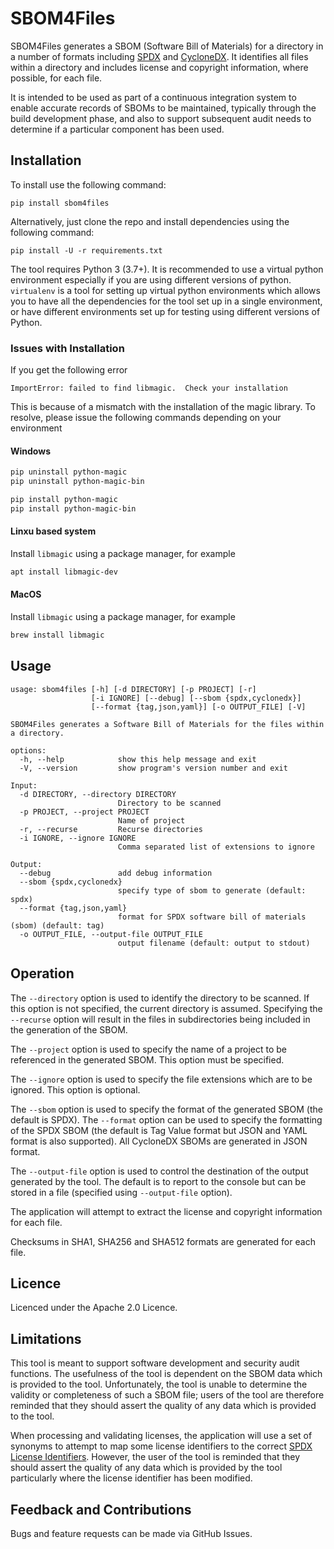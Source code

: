# SBOM4Files

SBOM4Files generates a SBOM (Software Bill of Materials) for a directory in a number of formats including
[SPDX](https://www.spdx.org) and [CycloneDX](https://www.cyclonedx.org).
It identifies all files within a directory and includes license and copyright information, where possible, for each file.

It is intended to be used as part of a continuous integration system to enable accurate records of SBOMs to be maintained, typically through the
build development phase, and also to support subsequent audit needs to determine if a particular component has been used.

## Installation

To install use the following command:

`pip install sbom4files`

Alternatively, just clone the repo and install dependencies using the following command:

`pip install -U -r requirements.txt`

The tool requires Python 3 (3.7+). It is recommended to use a virtual python environment especially
if you are using different versions of python. `virtualenv` is a tool for setting up virtual python environments which
allows you to have all the dependencies for the tool set up in a single environment, or have different environments set
up for testing using different versions of Python.

### Issues with Installation

If you get the following error

`ImportError: failed to find libmagic.  Check your installation`

This is because of a mismatch with the installation of the magic library. To resolve, please issue the following commands depending on your environment

#### Windows

```bash
pip uninstall python-magic
pip uninstall python-magic-bin

pip install python-magic
pip install python-magic-bin
```

#### Linxu based system

Install `libmagic` using a package manager, for example

```bash
apt install libmagic-dev
```

#### MacOS

Install `libmagic` using a package manager, for example

```bash
brew install libmagic
```

## Usage

```
usage: sbom4files [-h] [-d DIRECTORY] [-p PROJECT] [-r] 
                  [-i IGNORE] [--debug] [--sbom {spdx,cyclonedx}] 
                  [--format {tag,json,yaml}] [-o OUTPUT_FILE] [-V]

SBOM4Files generates a Software Bill of Materials for the files within a directory.

options:
  -h, --help            show this help message and exit
  -V, --version         show program's version number and exit

Input:
  -d DIRECTORY, --directory DIRECTORY
                        Directory to be scanned
  -p PROJECT, --project PROJECT
                        Name of project
  -r, --recurse         Recurse directories
  -i IGNORE, --ignore IGNORE
                        Comma separated list of extensions to ignore

Output:
  --debug               add debug information
  --sbom {spdx,cyclonedx}
                        specify type of sbom to generate (default: spdx)
  --format {tag,json,yaml}
                        format for SPDX software bill of materials (sbom) (default: tag)
  -o OUTPUT_FILE, --output-file OUTPUT_FILE
                        output filename (default: output to stdout)
```
					
## Operation

The `--directory` option is used to identify the directory to be scanned. If this option is not specified, the current directory is assumed.
Specifying the `--recurse` option will result in the files in subdirectories being included in the generation of the SBOM.

The `--project` option is used to specify the name of a project to be referenced in the generated SBOM. This option must be specified.

The `--ignore` option is used to specify the file extensions which are to be ignored. This option is optional.

The `--sbom` option is used to specify the format of the generated SBOM (the default is SPDX). The `--format` option
can be used to specify the formatting of the SPDX SBOM (the default is Tag Value format but JSON and YAML format is also supported).
All CycloneDX SBOMs are generated in JSON format.

The `--output-file` option is used to control the destination of the output generated by the tool. The
default is to report to the console but can be stored in a file (specified using `--output-file` option).

The application will attempt to extract the license and copyright information for each file. 

Checksums in SHA1, SHA256 and SHA512 formats are generated for each file.

## Licence

Licenced under the Apache 2.0 Licence.

## Limitations

This tool is meant to support software development and security audit functions. The usefulness of the tool is dependent on the SBOM data
which is provided to the tool. Unfortunately, the tool is unable to determine the validity or completeness of such a SBOM file; users of the tool
are therefore reminded that they should assert the quality of any data which is provided to the tool.

When processing and validating licenses, the application will use a set of synonyms to attempt to map some license identifiers to the correct [SPDX License Identifiers](https://spdx.org/licenses/). However, the
user of the tool is reminded that they should assert the quality of any data which is provided by the tool particularly where the license identifier has been modified.

## Feedback and Contributions

Bugs and feature requests can be made via GitHub Issues.